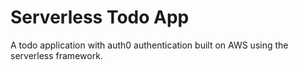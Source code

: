 # Serverless Todo App

A todo application with auth0 authentication built on AWS using the serverless framework.